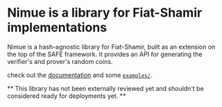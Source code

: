 Nimue is a library for Fiat-Shamir implementations
=========


Nimue is a hash-agnostic library for Fiat-Shamir, built as an extension on the top of the SAFE framework. 
It provides an API for generating the verifier's and prover's random coins. 

check out the [documentation](https://mmaker.github.io/nimue/nimue/) and some [`examples/`](https://github.com/mmaker/nimue/tree/main/examples). 

** This library has not been externally reviewed yet and shouldn't be considered ready for deployments yet. **
